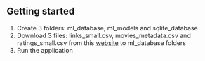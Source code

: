 ## Getting started
1. Create 3 folders: ml_database, ml_models and sqlite_database
2. Download 3 files: links_small.csv, movies_metadata.csv and ratings_small.csv from this [website](https://www.kaggle.com/rounakbanik/movie-recommender-systems/data) to ml_database folders
3. Run the application